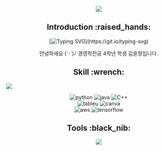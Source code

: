 <div align=center>
<img src="https://capsule-render.vercel.app/api?type=waving&color=gradient&height=200&section=header&text=Jerry's%20Github&fontSize=80" />
</div>

<div align=center>
  <h2>Introduction :raised_hands:</h2>
  
  [![Typing SVG](https://readme-typing-svg.demolab.com?font=Fira+Code&pause=1000&color=000000&random=false&width=435&lines=Hello+world%2C+This+is+JERRY'S+GITHUB!)](https://git.io/typing-svg)

  안녕하세요 (*ˊᵕˋ*)ﾉ 경영학전공 4학년 학생 김윤정입니다.
  
  
</div>

<div align=center>
  <h2>Skill :wrench:</h2>
  
  <img src="https://github-readme-stats.vercel.app/api/top-langs/?username=kingodjerry" style="display: block;">

  ![python](https://img.shields.io/badge/Python-3776AB?style=for-the-badge&logo=python&logoColor=white)
  ![java](https://img.shields.io/badge/Java-ED8B00?style=for-the-badge&logo=openjdk&logoColor=white)
  ![C++](https://img.shields.io/badge/C%2B%2B-00599C?style=for-the-badge&logo=c%2B%2B&logoColor=white)<br>
  ![tableu](https://img.shields.io/badge/Tableau-E97627?style=for-the-badge&logo=Tableau&logoColor=white)
  ![canva](https://img.shields.io/badge/Canva-%2300C4CC.svg?&style=for-the-badge&logo=Canva&logoColor=white)<br>
  ![aws](https://img.shields.io/badge/Amazon_AWS-232F3E?style=for-the-badge&logo=amazon-aws&logoColor=white)
  ![tensorflow](https://img.shields.io/badge/TensorFlow-FF6F00?style=for-the-badge&logo=tensorflow&logoColor=white)
  
</div>





<div align=center>
<h2>Tools :black_nib:</h2>
</div>

<div align=center>
<img src="https://capsule-render.vercel.app/api?type=waving&color=gradient&height=200&section=footer" />
</div>
